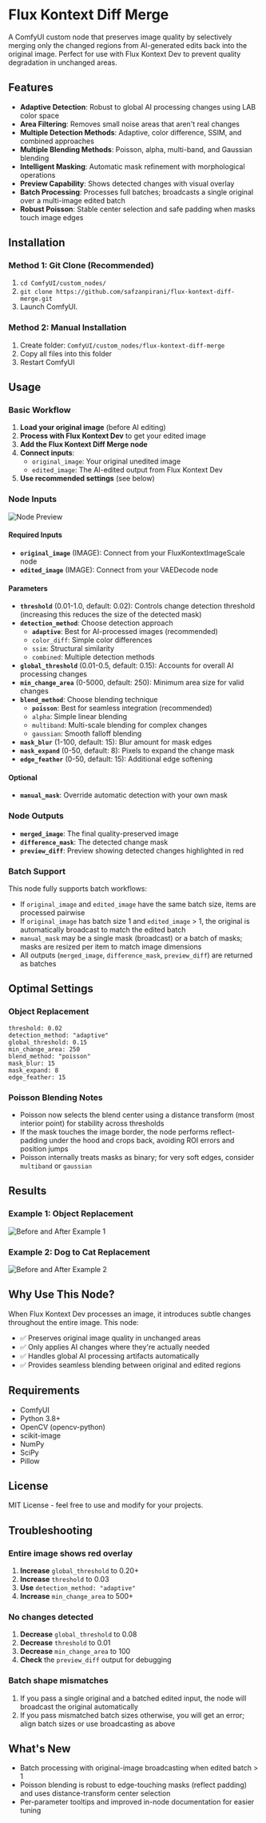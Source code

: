 # Flux Kontext Diff Merge

A ComfyUI custom node that preserves image quality by selectively merging only the changed regions from AI-generated edits back into the original image. Perfect for use with Flux Kontext Dev to prevent quality degradation in unchanged areas.

## Features

- **Adaptive Detection**: Robust to global AI processing changes using LAB color space
- **Area Filtering**: Removes small noise areas that aren't real changes
- **Multiple Detection Methods**: Adaptive, color difference, SSIM, and combined approaches
- **Multiple Blending Methods**: Poisson, alpha, multi-band, and Gaussian blending
- **Intelligent Masking**: Automatic mask refinement with morphological operations
- **Preview Capability**: Shows detected changes with visual overlay
- **Batch Processing**: Processes full batches; broadcasts a single original over a multi-image edited batch
- **Robust Poisson**: Stable center selection and safe padding when masks touch image edges

## Installation

### Method 1: Git Clone (Recommended)
1. `cd ComfyUI/custom_nodes/`
2. `git clone https://github.com/safzanpirani/flux-kontext-diff-merge.git`
3. Launch ComfyUI.


### Method 2: Manual Installation
1. Create folder: `ComfyUI/custom_nodes/flux-kontext-diff-merge`
2. Copy all files into this folder
3. Restart ComfyUI

## Usage

### Basic Workflow
1. **Load your original image** (before AI editing)
2. **Process with Flux Kontext Dev** to get your edited image
3. **Add the Flux Kontext Diff Merge node**
4. **Connect inputs**:
   - `original_image`: Your original unedited image
   - `edited_image`: The AI-edited output from Flux Kontext Dev
5. **Use recommended settings** (see below)

### Node Inputs

![Node Preview](docs/node.png)

#### Required Inputs
- **`original_image`** (IMAGE): Connect from your FluxKontextImageScale node
- **`edited_image`** (IMAGE): Connect from your VAEDecode node

#### Parameters
- **`threshold`** (0.01-1.0, default: 0.02): Controls change detection threshold (increasing this reduces the size of the detected mask)
- **`detection_method`**: Choose detection approach
  - **`adaptive`**: Best for AI-processed images (recommended)
  - `color_diff`: Simple color differences
  - `ssim`: Structural similarity
  - `combined`: Multiple detection methods
- **`global_threshold`** (0.01-0.5, default: 0.15): Accounts for overall AI processing changes
- **`min_change_area`** (0-5000, default: 250): Minimum area size for valid changes
- **`blend_method`**: Choose blending technique
  - **`poisson`**: Best for seamless integration (recommended)
  - `alpha`: Simple linear blending
  - `multiband`: Multi-scale blending for complex changes
  - `gaussian`: Smooth falloff blending
- **`mask_blur`** (1-100, default: 15): Blur amount for mask edges
- **`mask_expand`** (0-50, default: 8): Pixels to expand the change mask
- **`edge_feather`** (0-50, default: 15): Additional edge softening

#### Optional
- **`manual_mask`**: Override automatic detection with your own mask

### Node Outputs
- **`merged_image`**: The final quality-preserved image
- **`difference_mask`**: The detected change mask
- **`preview_diff`**: Preview showing detected changes highlighted in red

### Batch Support

This node fully supports batch workflows:

- If `original_image` and `edited_image` have the same batch size, items are processed pairwise
- If `original_image` has batch size 1 and `edited_image` > 1, the original is automatically broadcast to match the edited batch
- `manual_mask` may be a single mask (broadcast) or a batch of masks; masks are resized per item to match image dimensions
- All outputs (`merged_image`, `difference_mask`, `preview_diff`) are returned as batches

## Optimal Settings

### Object Replacement
```
threshold: 0.02
detection_method: "adaptive"
global_threshold: 0.15
min_change_area: 250
blend_method: "poisson"
mask_blur: 15
mask_expand: 8
edge_feather: 15
```

### Poisson Blending Notes

- Poisson now selects the blend center using a distance transform (most interior point) for stability across thresholds
- If the mask touches the image border, the node performs reflect-padding under the hood and crops back, avoiding ROI errors and position jumps
- Poisson internally treats masks as binary; for very soft edges, consider `multiband` or `gaussian`

## Results

### Example 1: Object Replacement
![Before and After Example 1](docs/before%20after.png)

### Example 2: Dog to Cat Replacement
![Before and After Example 2](docs/before%20after%201.png)

## Why Use This Node?

When Flux Kontext Dev processes an image, it introduces subtle changes throughout the entire image. This node:

- ✅ Preserves original image quality in unchanged areas
- ✅ Only applies AI changes where they're actually needed
- ✅ Handles global AI processing artifacts automatically
- ✅ Provides seamless blending between original and edited regions

## Requirements

- ComfyUI
- Python 3.8+
- OpenCV (opencv-python)
- scikit-image
- NumPy
- SciPy
- Pillow

## License

MIT License - feel free to use and modify for your projects.

## Troubleshooting

### Entire image shows red overlay
1. **Increase** `global_threshold` to 0.20+
2. **Increase** `threshold` to 0.03
3. **Use** `detection_method: "adaptive"`
4. **Increase** `min_change_area` to 500+

### No changes detected
1. **Decrease** `global_threshold` to 0.08
2. **Decrease** `threshold` to 0.01
3. **Decrease** `min_change_area` to 100
4. **Check** the `preview_diff` output for debugging 

### Batch shape mismatches
1. If you pass a single original and a batched edited input, the node will broadcast the original automatically
2. If you pass mismatched batch sizes otherwise, you will get an error; align batch sizes or use broadcasting as above

## What's New

- Batch processing with original-image broadcasting when edited batch > 1
- Poisson blending is robust to edge-touching masks (reflect padding) and uses distance-transform center selection
- Per-parameter tooltips and improved in-node documentation for easier tuning
